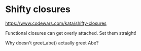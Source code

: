 # Shifty closures

https://www.codewars.com/kata/shifty-closures

Functional closures can get overly attached. Set them straight!

Why doesn't greet_abe() actually greet Abe?
